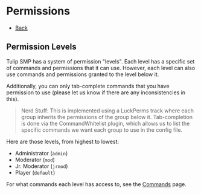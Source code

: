 # Permissions

- [Back](/docs)

## Permission Levels

Tulip SMP has a system of permission "levels". Each level has a specific set of commands and permissions that it can use. However, each level can also use commands and permissions granted to the level below it.

Additionally, you can only tab-complete commands that you have permission to use (please let us know if there are any inconsistencies in this).

> Nerd Stuff: This is implemented using a LuckPerms track where each group inherits the permissions of the group below it. 
> Tab-completion is done via the CommandWhitelist plugin, which allows us to list the specific commands we want each group to use in the config file.

Here are those levels, from highest to lowest:

- Administrator (`admin`)
- Moderator (`mod`)
- Jr. Moderator (`jrmod`)
- Player (`default`)

For what commands each level has access to, see the [Commands](commands) page.